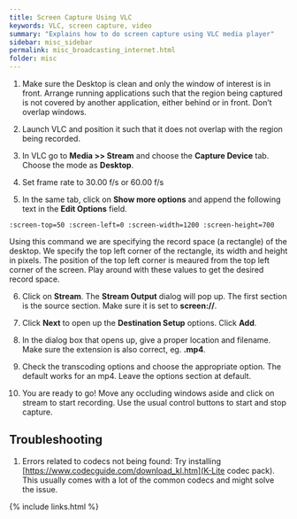 ```yaml
---
title: Screen Capture Using VLC
keywords: VLC, screen capture, video
summary: "Explains how to do screen capture using VLC media player"
sidebar: misc_sidebar
permalink: misc_broadcasting_internet.html
folder: misc
---
```


1. Make sure the Desktop is clean and only the window of interest is in front. Arrange running applications such that the region being captured is not covered by another application, either behind or in front. Don’t overlap windows.

2. Launch VLC and position it such that it does not overlap with the region being recorded.

3. In VLC go to **Media >> Stream** and choose the **Capture Device** tab. Choose the mode as **Desktop**.

4. Set frame rate to 30.00 f/s or 60.00 f/s

5. In the same tab, click on **Show more options** and append the following text in the **Edit Options** field.
```
:screen-top=50 :screen-left=0 :screen-width=1200 :screen-height=700
```
Using this command we are specifying the record space 
(a rectangle) of the desktop. We specify the top left corner of the rectangle, its width and height in pixels. The position of the top left corner is meaured from the top left corner of the screen. Play around with these values to get the desired record space.

6. Click on **Stream**. The **Stream Output** dialog will pop up. The first section is the source section. Make sure it is set to **screen://**.

7. Click **Next** to open up the **Destination Setup** options. Click **Add**.

8. In the dialog box that opens up, give a proper location and filename. Make sure the extension is also correct, eg. **.mp4**.

9. Check the transcoding options and choose the appropriate option. The default works for an mp4. Leave the options section at default.

10. You are ready to go! Move any occluding windows aside and click on stream to start recording. Use the usual control buttons to start and stop capture.

## Troubleshooting
1. Errors related to codecs not being found: Try installing [https://www.codecguide.com/download_kl.htm](K-Lite codec pack). This usually comes with a lot of the common codecs and might solve the issue.

{% include links.html %}
